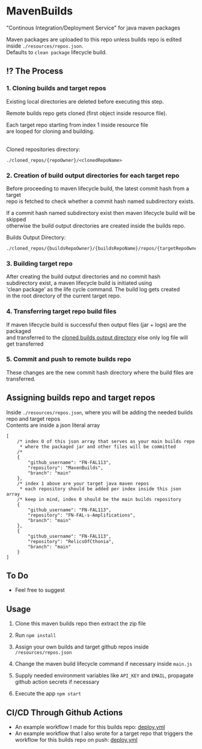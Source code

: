 # MavenBuilds

"Continous Integration/Deployment Service" for java maven packages

Maven packages are uploaded to this repo unless builds repo is edited inside ```./resources/repos.json```.<br>
Defaults to ```clean package``` lifecycle build.

## :interrobang: The Process

### 1. Cloning builds and target repos
Existing local directories are deleted before executing this step.

Remote builds repo gets cloned (first object inside resource file).

Each target repo starting from index 1 inside resource file<br/>
are looped for cloning and building.<br/><br/>

Cloned repositories directory:

``./cloned_repos/{repoOwner}/<clonedRepoName>``<br/>

### 2. Creation of build output directories for each target repo
Before proceeding to maven lifecycle build, the latest commit hash from a target<br/>
repo is fetched to check whether a commit hash named subdirectory exists.

If a commit hash named subdirectory exist then maven lifecycle build will be skipped<br/>
otherwise the build output directories are created inside the builds repo.<br/>

<a name="builds_output_directory">Builds Output Directory:</a>
```
./cloned_repos/{buildsRepoOwner}/{buildsRepoName}/repos/{targetRepoOwner}/{targetRepoName}/{branch}/{latestCommitHash}
```

### 3. Building target repo
After creating the build output directories and no commit hash<br/> 
subdirectory exist, a maven lifecycle build is initiated using<br/> 
'clean package' as the life cycle command. The build log gets created<br/>
in the root directory of the current target repo. 

### 4. Transferring target repo build files
If maven lifecycle build is successful then output files (jar + logs) are the packaged<br/>
and transferred to the [cloned builds output directory](#builds_output_directory) else only log file will get transferred<br/>

### 5. Commit and push to remote builds repo
These changes are the new commit hash directory where the build files are transferred.<br/>

## Assigning builds repo and target repos
Inside ```./resources/repos.json```, where you will be adding the needed builds repo and target repos<br/>
Contents are inside a json literal array<br/>
```
[
    /* index 0 of this json array that serves as your main builds repo
     * where the packaged jar and other files will be committed
    /* 
    {
        "github_username": "FN-FAL113",
        "repository": "MavenBuilds",
        "branch": "main"
    },
    /* index 1 above are your target java maven repos 
     * each repository should be added per index inside this json array
    /* keep in mind, index 0 should be the main builds repository
    { 
        "github_username": "FN-FAL113",
        "repository": "FN-FAL-s-Amplifications",
        "branch": "main"
    },
    {
        "github_username": "FN-FAL113",
        "repository": "RelicsOfCthonia",
        "branch": "main"
    }
]
```

## To Do
- Feel free to suggest

## Usage
1. Clone this maven builds repo then extract the zip file

2. Run ```npm install```

3. Assign your own builds and target github repos inside ```/resources/repos.json```

4. Change the maven build lifecycle command if necessary inside ```main.js```

5. Supply needed environment variables like ```API_KEY``` and ```EMAIL```, propagate github action secrets if necessary<br/>

6. Execute the app ```npm start```

## CI/CD Through Github Actions
- An example workflow I made for this builds repo: [deploy.yml](https://github.com/FN-FAL113/MavenBuilds/blob/main/.github/workflows/deploy.yml)
- An example workflow that I also wrote for a target repo that triggers the workflow for this builds repo on push: [deploy.yml](https://github.com/FN-FAL113/FN-FAL-s-Amplifications/blob/main/.github/workflows/deploy.yml)
